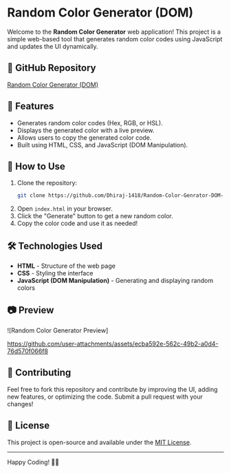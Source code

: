 # Random Color Generator (DOM)

Welcome to the **Random Color Generator** web application! This project is a simple web-based tool that generates random color codes using JavaScript and updates the UI dynamically.

## 🔗 GitHub Repository
[Random Color Generator (DOM)](https://github.com/Dhiraj-1418/Random-Color-Genrator-DOM-)

## 📌 Features
- Generates random color codes (Hex, RGB, or HSL).
- Displays the generated color with a live preview.
- Allows users to copy the generated color code.
- Built using HTML, CSS, and JavaScript (DOM Manipulation).

## 🚀 How to Use
1. Clone the repository:
   ```bash
   git clone https://github.com/Dhiraj-1418/Random-Color-Genrator-DOM-.git
   ```
2. Open `index.html` in your browser.
3. Click the "Generate" button to get a new random color.
4. Copy the color code and use it as needed!

## 🛠 Technologies Used
- **HTML** - Structure of the web page
- **CSS** - Styling the interface
- **JavaScript (DOM Manipulation)** - Generating and displaying random colors

## 📷 Preview
![Random Color Generator Preview]



https://github.com/user-attachments/assets/ecba592e-562c-49b2-a0d4-76d570f066f8


## 🤝 Contributing
Feel free to fork this repository and contribute by improving the UI, adding new features, or optimizing the code. Submit a pull request with your changes!

## 📜 License
This project is open-source and available under the [MIT License](LICENSE).

---
Happy Coding! 🎨🚀

